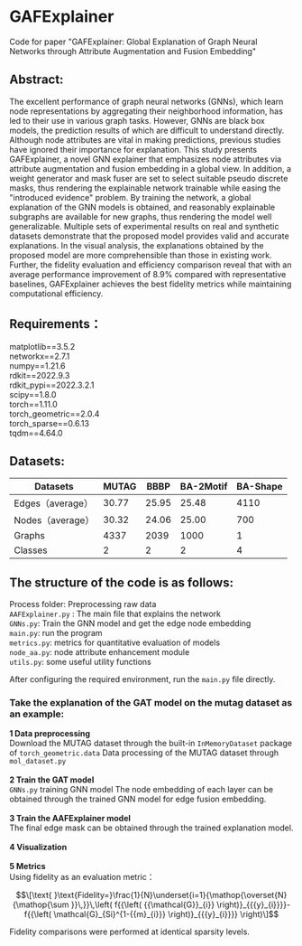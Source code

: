 # GAFExplainer
Code for paper "GAFExplainer: Global Explanation of Graph Neural Networks through Attribute Augmentation and Fusion Embedding"
## Abstract:
The excellent performance of graph neural networks (GNNs), which learn node representations by aggregating their neighborhood information, has led to their use in various graph tasks. However, GNNs are black box models, the prediction results of which are difficult to understand directly. Although node attributes are vital in making predictions, previous studies have ignored their importance for explanation. This study presents GAFExplainer, a novel GNN explainer that emphasizes node attributes via attribute augmentation and fusion embedding in a global view. In addition, a weight generator and mask fuser are set to select suitable pseudo discrete masks, thus rendering the explainable network trainable while easing the "introduced evidence" problem. By training the network, a global explanation of the GNN models is obtained, and reasonably explainable subgraphs are available for new graphs, thus rendering the model well generalizable. Multiple sets of experimental results on real and synthetic datasets demonstrate that the proposed model provides valid and accurate explanations. In the visual analysis, the explanations obtained by the proposed model are more comprehensible than those in existing work. Further, the fidelity evaluation and efficiency comparison reveal that with an average performance improvement of 8.9% compared with representative baselines, GAFExplainer achieves the best fidelity metrics while maintaining computational efficiency.

## Requirements：
matplotlib==3.5.2 <br/>
networkx==2.7.1 <br/>
numpy==1.21.6 <br/>
rdkit==2022.9.3 <br/>
rdkit_pypi==2022.3.2.1 <br/>
scipy==1.8.0 <br/>
torch==1.11.0 <br/>
torch_geometric==2.0.4 <br/>
torch_sparse==0.6.13 <br/>
tqdm==4.64.0 <br/>
## Datasets:
|     Datasets            |     MUTAG    |     BBBP     |     BA-2Motif    |     BA-Shape    |
|-------------------------|--------------|--------------|------------------|-----------------|
|     Edges（average）    |     30.77    |     25.95    |     25.48        |     4110        |
|     Nodes（average）    |     30.32    |     24.06    |     25.00        |     700         |
|     Graphs              |     4337     |     2039     |     1000         |     1           |
|     Classes             |     2        |     2        |     2            |     4           |

## The structure of the code is as follows:
Process folder: Preprocessing raw data <br/>
`AAFExplainer.py` : The main file that explains the network <br/>
`GNNs.py`: Train the GNN model and get the edge node embedding <br/>
`main.py`: run the program <br/>
`metrics.py`: metrics for quantitative evaluation of models <br/>
`node_aa.py`: node attribute enhancement module <br/>
`utils.py`: some useful utility functions <br/>

After configuring the required environment, run the `main.py` file directly.
<br/>
### Take the explanation of the GAT model on the mutag dataset as an example:

**1 Data preprocessing**<br/>
Download the MUTAG dataset through the built-in `InMemoryDataset` package of `torch_geometric.data`
Data processing of the MUTAG dataset through `mol_dataset.py`<br/>
<br/>**2 Train the GAT model**<br/>
`GNNs.py` training GNN model
The node embedding of each layer can be obtained through the trained GNN model for edge fusion embedding.<br/>
<br/>**3 Train the AAFExplainer model**<br/>
The final edge mask can be obtained through the trained explanation model.<br/>
<br/>**4 Visualization**<br/>
<br/>**5 Metrics**<br/>
Using fidelity as an evaluation metric：
 
 $$\[\text{ }\text{Fidelity=}\frac{1}{N}\underset{i=1}{\mathop{\overset{N}{\mathop{\sum }}\,}}\,\left( f{{\left( {{\mathcal{G}}_{i}} \right)}_{{{y}_{i}}}}-f{{\left( \mathcal{G}_{Si}^{1-{{m}_{i}}} \right)}_{{{y}_{i}}}} \right)\]$$
 
Fidelity comparisons were performed at identical sparsity levels.



